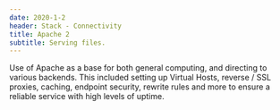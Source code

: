 ```yaml
---
date: 2020-1-2
header: Stack - Connectivity
title: Apache 2
subtitle: Serving files.
---
```

Use of Apache as a base for both general computing, and directing to various backends.
This included setting up Virtual Hosts, reverse / SSL proxies, caching, endpoint security,
rewrite rules and more to ensure a reliable service with high levels of uptime. 